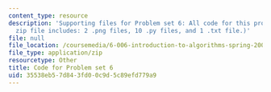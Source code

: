 ```yaml
---
content_type: resource
description: 'Supporting files for Problem set 6: All code for this problem set. (This
  zip file includes: 2 .png files, 10 .py files, and 1 .txt file.)'
file: null
file_location: /coursemedia/6-006-introduction-to-algorithms-spring-2008/35538eb57d843fd00c9d5c89efd779a9_ps6_all.zip
file_type: application/zip
resourcetype: Other
title: Code for Problem set 6
uid: 35538eb5-7d84-3fd0-0c9d-5c89efd779a9
---
```

